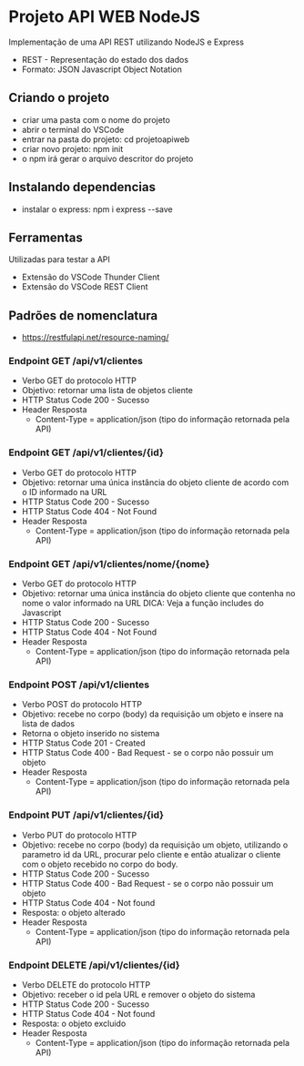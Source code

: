 # Projeto API WEB NodeJS
Implementação de uma API REST utilizando 
NodeJS e Express
- REST - Representação do estado dos dados
- Formato: JSON Javascript Object Notation

## Criando o projeto
- criar uma pasta com o nome do projeto
- abrir o terminal do VSCode
- entrar na pasta do projeto: cd projetoapiweb
- criar novo projeto: npm init
- o npm irá gerar o arquivo descritor do projeto

## Instalando dependencias
- instalar o express: npm i express --save

## Ferramentas
Utilizadas para testar a API
 - Extensão do VSCode Thunder Client
 - Extensão do VSCode REST Client

## Padrões de nomenclatura
- https://restfulapi.net/resource-naming/

### Endpoint GET /api/v1/clientes
- Verbo GET do protocolo HTTP
- Objetivo: retornar uma lista de objetos cliente
- HTTP Status Code 200 - Sucesso
- Header Resposta
  - Content-Type = application/json (tipo do informação retornada pela API)

### Endpoint GET /api/v1/clientes/{id}
- Verbo GET do protocolo HTTP
- Objetivo: retornar uma única instância do objeto cliente de acordo com o ID informado na URL
- HTTP Status Code 200 - Sucesso
- HTTP Status Code 404 - Not Found
- Header Resposta
    - Content-Type = application/json (tipo do informação retornada pela API)


### Endpoint GET /api/v1/clientes/nome/{nome}
- Verbo GET do protocolo HTTP
- Objetivo: retornar uma única instância do objeto cliente que contenha no nome o valor informado na URL
DICA: Veja a função includes do Javascript
- HTTP Status Code 200 - Sucesso
- HTTP Status Code 404 - Not Found
- Header Resposta
    - Content-Type = application/json (tipo do informação retornada pela API)

### Endpoint POST /api/v1/clientes
- Verbo POST do protocolo HTTP
- Objetivo: recebe no corpo (body) da requisição um objeto e insere na lista de dados
- Retorna o objeto inserido no sistema
- HTTP Status Code 201 - Created
- HTTP Status Code 400 - Bad Request - se o corpo não possuir um objeto
- Header Resposta
    - Content-Type = application/json (tipo do informação retornada pela API)

### Endpoint PUT /api/v1/clientes/{id}
- Verbo PUT do protocolo HTTP
- Objetivo: recebe no corpo (body) da requisição um objeto, utilizando o parametro id da URL, procurar pelo cliente e então atualizar o cliente com o objeto recebido no corpo do body. 
- HTTP Status Code 200 - Sucesso
- HTTP Status Code 400 - Bad Request - se o corpo não possuir um objeto
- HTTP Status Code 404 - Not found
- Resposta: o objeto alterado
- Header Resposta
    - Content-Type = application/json (tipo do informação retornada pela API)

### Endpoint DELETE /api/v1/clientes/{id}
- Verbo DELETE do protocolo HTTP
- Objetivo: receber o id pela URL e remover o objeto do sistema
- HTTP Status Code 200 - Sucesso
- HTTP Status Code 404 - Not found
- Resposta: o objeto excluido
- Header Resposta
    - Content-Type = application/json (tipo do informação retornada pela API)